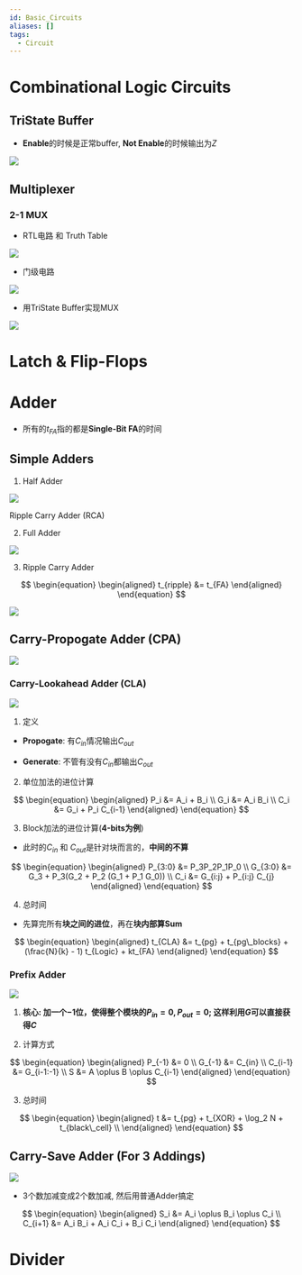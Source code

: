 ```yaml
---
id: Basic_Circuits
aliases: []
tags:
  - Circuit
---
```


# Combinational Logic Circuits

## TriState Buffer

- **Enable**的时候是正常buffer, **Not Enable**的时候输出为$Z$

![](./imgs/Combinational_Logic/tristate-buffer.png)

## Multiplexer

### 2-1 MUX

- RTL电路 和 Truth Table

![](./imgs/Combinational_Logic/mux.png)

- 门级电路

![](./imgs/Combinational_Logic/mux-gate.png)

- 用TriState Buffer实现MUX

![](./imgs/Combinational_Logic/mux-tristate-buffer.png)

# Latch & Flip-Flops

# Adder

- 所有的$t_{FA}$指的都是**Single-Bit FA**的时间

## Simple Adders

1. Half Adder

![](./imgs/Adders/Half_Adder.png)

Ripple Carry Adder (RCA)

2. Full Adder

![](./imgs/Adders/Full_Adder.png)

3. Ripple Carry Adder

$$
\begin{equation}
\begin{aligned}
t_{ripple} &= t_{FA}
\end{aligned}
\end{equation}
$$

![](./imgs/Adders/Ripple_Carry_Adder.png)

## Carry-Propogate Adder (CPA)

![](./imgs/Adders/Carry_Propogate_Adder.png)

### Carry-Lookahead Adder (CLA)

![](./imgs/Adders/CLA.png)

1. 定义

- **Propogate**: 有$C_{in}$情况输出$C_{out}$

- **Generate**: 不管有没有$C_{in}$都输出$C_{out}$

2. 单位加法的进位计算

$$
\begin{equation}
\begin{aligned}
P_i &= A_i + B_i \\
G_i &= A_i B_i \\
C_i &= G_i + P_i C_{i-1}
\end{aligned}
\end{equation}
$$

3. Block加法的进位计算(**4-bits为例**)

- 此时的$C_{in}$ 和 $C_{out}$是针对块而言的，**中间的不算**

$$
\begin{equation}
\begin{aligned}
P_{3:0} &= P_3P_2P_1P_0 \\
G_{3:0} &= G_3 + P_3(G_2 + P_2 (G_1 + P_1 G_0)) \\
C_i &= G_{i:j} + P_{i:j} C_{j}
\end{aligned}
\end{equation}
$$

4. 总时间

- 先算完所有**块之间的进位**，再在**块内部算Sum**

$$
\begin{equation}
\begin{aligned}
t_{CLA} &= t_{pg} + t_{pg\_blocks} +  (\frac{N}{k} - 1) t_{Logic} + kt_{FA}
\end{aligned}
\end{equation}
$$

### Prefix Adder

![](./imgs/Adders/Prefix_Adder.png)

1. **核心: 加一个$-1$位，使得整个模块的$P_{in} = 0, P_{out}=0$; 这样利用$G$可以直接获得$C$**

2. 计算方式

$$
\begin{equation}
\begin{aligned}
P_{-1} &= 0 \\
G_{-1} &= C_{in} \\
C_{i-1} &= G_{i-1:-1} \\
S &= A \oplus B \oplus C_{i-1}
\end{aligned}
\end{equation}
$$

3. 总时间

$$
\begin{equation}
\begin{aligned}
t &= t_{pg} + t_{XOR} + \log_2 N + t_{black\_cell} \\
\end{aligned}
\end{equation}
$$

## Carry-Save Adder (For 3 Addings)

![](./imgs/Adders/Carry_Save_Adder.png)

- 3个数加减变成2个数加减, 然后用普通Adder搞定

$$
\begin{equation}
\begin{aligned}
S_i &= A_i \oplus B_i \oplus C_i \\
C_{i+1} &= A_i B_i + A_i C_i + B_i C_i
\end{aligned}
\end{equation}
$$

# Divider
